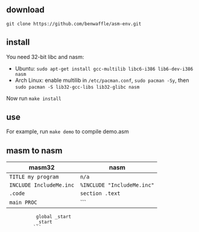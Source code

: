 download
----
`git clone https://github.com/benwaffle/asm-env.git`

install
----
You need 32-bit libc and nasm:
- Ubuntu: `sudo apt-get install gcc-multilib libc6-i386 lib6-dev-i386 nasm`
- Arch Linux: enable multilib in `/etc/pacman.conf`, `sudo pacman -Sy`, then `sudo pacman -S lib32-gcc-libs lib32-glibc nasm`

Now run `make install`

use
----
For example, run `make demo` to compile demo.asm

masm to nasm
----

masm32 | nasm
------ | ----
`TITLE my program` | `n/a`
`INCLUDE IncludeMe.inc` | `%INCLUDE "IncludeMe.inc"`
`.code` | `section .text`
`main PROC` | ```
			   global _start
			   _start
			  ```
